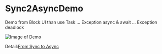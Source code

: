 # Sync2AsyncDemo
Demo from Block UI
than use Task ... Exception 
async & await ... Exception
deadlock 

![Image of Demo](https://github.com/rainmakerho/Sync2AsyncDemo/blob/master/screen.png?raw=true)

Detail:[From Sync to Async](https://dotblogs.com.tw/rainmaker/2016/09/04/232541)